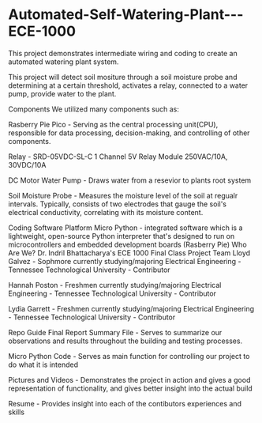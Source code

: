 # Automated-Self-Watering-Plant---ECE-1000
This project demonstrates intermediate wiring and coding to create an automated watering plant system.

This project will detect soil mositure through a soil moisture probe and determining at a certain threshold, activates a relay, connected to a water pump, provide water to the plant.

Components
We utilized many components such as:

Rasberry Pie Pico - Serving as the central processing unit(CPU), responsible for data processing, decision-making, and controlling of other components.

Relay - SRD-05VDC-SL-C 1 Channel 5V Relay Module 250VAC/10A, 30VDC/10A

DC Motor Water Pump - Draws water from a resevior to plants root system

Soil Moisture Probe - Measures the moisture level of the soil at regualr intervals. Typically, consists of two electrodes that gauge the soil's electrical conductivity, correlating with its moisture content.

Coding Software Platform
Micro Python - integrated software which is a lightweight, open-source Python interpreter that's designed to run on microcontrollers and embedded development boards (Rasberry Pie)
Who Are We? Dr. Indril Bhattacharya's ECE 1000 Final Class Project Team
Lloyd Galvez - Sophmore currently studying/majoring Electrical Engineering - Tennessee Technological University - Contributor

Hannah Poston - Freshmen currently studying/majoring Electrical Engineering - Tennessee Technological University - Contributor

Lydia Garrett - Freshmen currently studying/majoring Electrical Engineering - Tennessee Technological University - Contributor

Repo Guide
Final Report Summary File - Serves to summarize our observations and results throughout the building and testing processes.

Micro Python Code - Serves as main function for controlling our project to do what it is intended

Pictures and Videos - Demonstrates the project in action and gives a good representation of functionality, and gives better insight into the actual build

Resume - Provides insight into each of the contibutors experiences and skills
